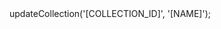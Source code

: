 <?php

use Appwrite\Client;
use Appwrite\Services\Database;

$client = new Client();

$client
    setProject('')
    setKey('')
;

$database = new Database($client);

$result = $database->updateCollection('[COLLECTION_ID]', '[NAME]');